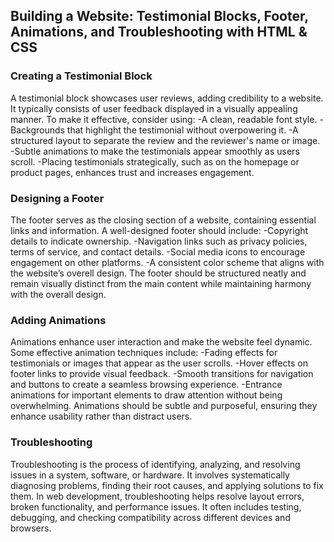 ## Building a Website: Testimonial Blocks, Footer, Animations, and Troubleshooting with HTML & CSS
### Creating a Testimonial Block
A testimonial block showcases user reviews, adding credibility to a website. It typically consists of user feedback displayed in a visually appealing manner. To make it effective, consider using:
-A clean, readable font style. 
-Backgrounds that highlight the testimonial without overpowering it.
-A structured layout to separate the review and the reviewer's name or image.
-Subtle animations to make the testimonials appear smoothly as users scroll.
-Placing testimonials strategically, such as on the homepage or product pages, enhances trust and increases engagement.
### Designing a Footer
The footer serves as the closing section of a website, containing essential links and information. A well-designed footer should include:
-Copyright details to indicate ownership.
-Navigation links such as privacy policies, terms of service, and contact details.
-Social media icons to encourage engagement on other platforms.
-A consistent color scheme that aligns with the website’s overell design.
The footer should be structured neatly and remain visually distinct from the main content while maintaining harmony with the overall design.
### Adding Animations
Animations enhance user interaction and make the website feel dynamic. Some effective animation techniques include:
-Fading effects for testimonials or images that appear as the user scrolls.
-Hover effects on footer links to provide visual feedback.
-Smooth transitions for navigation and buttons to create a seamless browsing experience.
-Entrance animations for important elements to draw attention without being overwhelming.
Animations should be subtle and purposeful, ensuring they enhance usability rather than distract users.
### Troubleshooting
Troubleshooting is the process of identifying, analyzing, and resolving issues in a system, software, or hardware. It involves systematically diagnosing problems, finding their root causes, and applying solutions to fix them. In web development, troubleshooting helps resolve layout errors, broken functionality, and performance issues. It often includes testing, debugging, and checking compatibility across different devices and browsers.
